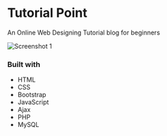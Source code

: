 # Tutorial Point

An Online Web Designing Tutorial blog for beginners

![Screenshot 1](https://github.com/Sanjay-Sahu-Bandla/Tutorial-Point/images/screenshot.png?raw=true)

### Built with

- HTML
- CSS
- Bootstrap
- JavaScript
- Ajax
- PHP
- MySQL